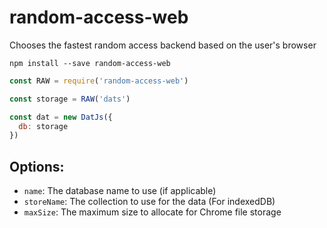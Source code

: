 # random-access-web
Chooses the fastest random access backend based on the user's browser

```shell
npm install --save random-access-web
```

```js
const RAW = require('random-access-web')

const storage = RAW('dats')

const dat = new DatJs({
  db: storage
})
```

## Options:

- `name`: The database name to use (if applicable)
- `storeName`: The collection to use for the data (For indexedDB)
- `maxSize`: The maximum size to allocate for Chrome file storage
